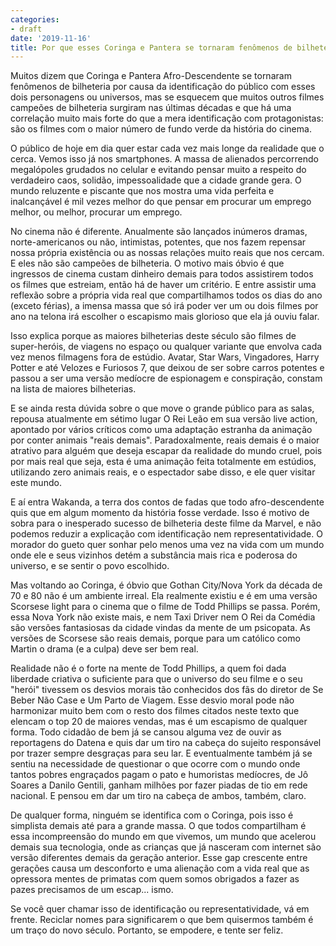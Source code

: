 ```yaml
---
categories:
- draft
date: '2019-11-16'
title: Por que esses Coringa e Pantera se tornaram fenômenos de bilheteria?
---
```


Muitos dizem que Coringa e Pantera Afro-Descendente se tornaram fenômenos de bilheteria por causa da identificação do público com esses dois personagens ou universos, mas se esquecem que muitos outros filmes campeões de bilheteria surgiram nas últimas décadas e que há uma correlação muito mais forte do que a mera identificação com protagonistas: são os filmes com o maior número de fundo verde da história do cinema.

O público de hoje em dia quer estar cada vez mais longe da realidade que o cerca. Vemos isso já nos smartphones. A massa de alienados percorrendo megalópoles grudados no celular e evitando pensar muito a respeito do verdadeiro caos, solidão, impessoalidade que a cidade grande gera. O mundo reluzente e piscante que nos mostra uma vida perfeita e inalcançável é mil vezes melhor do que pensar em procurar um emprego melhor, ou melhor, procurar um emprego.

No cinema não é diferente. Anualmente são lançados inúmeros dramas, norte-americanos ou não, intimistas, potentes, que nos fazem repensar nossa própria existência ou as nossas relações muito reais que nos cercam. E eles não são campeões de bilheteria. O motivo mais óbvio é que ingressos de cinema custam dinheiro demais para todos assistirem todos os filmes que estreiam, então há de haver um critério. E entre assistir uma reflexão sobre a própria vida real que compartilhamos todos os dias do ano (exceto férias), a imensa massa que só irá poder ver um ou dois filmes por ano na telona irá escolher o escapismo mais glorioso que ela já ouviu falar.

Isso explica porque as maiores bilheterias deste século são filmes de super-heróis, de viagens no espaço ou qualquer variante que envolva cada vez menos filmagens fora de estúdio. Avatar, Star Wars, Vingadores, Harry Potter e até Velozes e Furiosos 7, que deixou de ser sobre carros potentes e passou a ser uma versão medíocre de espionagem e conspiração, constam na lista de maiores bilheterias.

E se ainda resta dúvida sobre o que move o grande público para as salas, repousa atualmente em sétimo lugar O Rei Leão em sua versão live action, apontado por vários críticos como uma adaptação estranha da animação por conter animais "reais demais". Paradoxalmente, reais demais é o maior atrativo para alguém que deseja escapar da realidade do mundo cruel, pois por mais real que seja, esta é uma animação feita totalmente em estúdios, utilizando zero animais reais, e o espectador sabe disso, e ele quer visitar este mundo.

E aí entra Wakanda, a terra dos contos de fadas que todo afro-descendente quis que em algum momento da história fosse verdade. Isso é motivo de sobra para o inesperado sucesso de bilheteria deste filme da Marvel, e não podemos reduzir a explicação com identificação nem representatividade. O morador do gueto quer sonhar pelo menos uma vez na vida com um mundo onde ele e seus vizinhos detém a substância mais rica e poderosa do universo, e se sentir o povo escolhido.

Mas voltando ao Coringa, é óbvio que Gothan City/Nova York da década de 70 e 80 não é um ambiente irreal. Ela realmente existiu e é em uma versão Scorsese light para o cinema que o filme de Todd Phillips se passa. Porém, essa Nova York não existe mais, e nem Taxi Driver nem O Rei da Comédia são versões fantasiosas da cidade vindas da mente de um psicopata. As versões de Scorsese são reais demais, porque para um católico como Martin o drama (e a culpa) deve ser bem real.

Realidade não é o forte na mente de Todd Phillips, a quem foi dada liberdade criativa o suficiente para que o universo do seu filme e o seu "herói" tivessem os desvios morais tão conhecidos dos fãs do diretor de Se Beber Não Case e Um Parto de Viagem. Esse desvio moral pode não harmonizar muito bem com o resto dos filmes citados neste texto que elencam o top 20 de maiores vendas, mas é um escapismo de qualquer forma. Todo cidadão de bem já se cansou alguma vez de ouvir as reportagens do Datena e quis dar um tiro na cabeça do sujeito responsável por trazer sempre desgraças para seu lar. E eventualmente também já se sentiu na necessidade de questionar o que ocorre com o mundo onde tantos pobres engraçados pagam o pato e humoristas medíocres, de Jô Soares a Danilo Gentili, ganham milhões por fazer piadas de tio em rede nacional. E pensou em dar um tiro na cabeça de ambos, também, claro.

De qualquer forma, ninguém se identifica com o Coringa, pois isso é simplista demais até para a grande massa. O que todos compartilham é essa incompreensão do mundo em que vivemos, um mundo que acelerou demais sua tecnologia, onde as crianças que já nasceram com internet são versão diferentes demais da geração anterior. Esse gap crescente entre gerações causa um desconforto e uma alienação com a vida real que as opressora mentes de primatas com quem somos obrigados a fazer as pazes precisamos de um escap... ismo.

Se você quer chamar isso de identificação ou representatividade, vá em frente. Reciclar nomes para significarem o que bem quisermos também é um traço do novo século. Portanto, se empodere, e tente ser feliz.